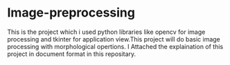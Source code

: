 # Image-preprocessing
This is the project which i used python libraries like opencv for image processing and tkinter for application view.This project will do basic image processing with morphological opertions.
I Attached the explaination of this project in document format in this repositary.
